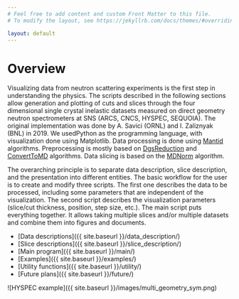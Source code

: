 ```yaml
---
# Feel free to add content and custom Front Matter to this file.
# To modify the layout, see https://jekyllrb.com/docs/themes/#overriding-theme-defaults

layout: default
---
```

Overview
============

Visualizing data from neutron scattering experiments is the first step in understanding the physics. 
The scripts described in the following sections allow generation and plotting of cuts and slices
through the four dimensional single crystal inelastic datasets measured on direct geometry
neutron spectrometers at SNS (ARCS, CNCS, HYSPEC, SEQUOIA). The original implementation was done by A. Savici (ORNL) and
I. Zaliznyak (BNL) in 2019. We usedPython as the programming language,
with visualization done using Matplotlib. Data processing is done using [Mantid](https://mantidproject.org)
algorithms. Preprocessing is mostly based on [DgsReduction](https://docs.mantidproject.org/nightly/algorithms/DgsReduction-v1.html)
and [ConvertToMD](https://docs.mantidproject.org/nightly/algorithms/ConvertToMD-v1.html) algorithms. 
Data slicing is based on the [MDNorm](https://docs.mantidproject.org/nightly/algorithms/MDNorm-v1.html) algorithm.

The overarching principle is to separate data description, slice description, and the presentation into different entities.
The basic workflow for the user is to create and modify three scripts. The first one describes 
the data to be processed, including some parameters that are independent of the visualization.
The second script describes the visualization parameters (slice/cut thickness, position, step size, etc.).
The main script puts everything together. It allows taking multiple slices and/or multiple datasets and 
combine them into figures and documents.


* [Data descriptions]({{ site.baseurl }}/data_description/)
* [Slice descriptions]({{ site.baseurl }}/slice_description/)
* [Main program]({{ site.baseurl }}/main/)
* [Examples]({{ site.baseurl }}/examples/)
* [Utility functions]({{ site.baseurl }}/utility/)
* [Future plans]({{ site.baseurl }}/future/)

![HYSPEC example]({{ site.baseurl }}/images/multi_geometry_sym.png)
